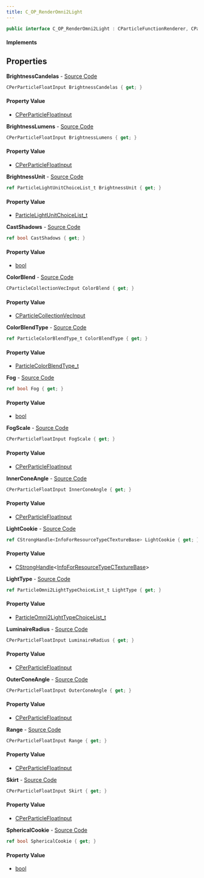 ```yaml
---
title: C_OP_RenderOmni2Light
---
```


```csharp
public interface C_OP_RenderOmni2Light : CParticleFunctionRenderer, CParticleFunction, ISchemaClass<CParticleFunction>, ISchemaClass<CParticleFunctionRenderer>, ISchemaClass<C_OP_RenderOmni2Light>, ISchemaField, ISchemaClass, INativeHandle
```

#### Implements

## Properties

**BrightnessCandelas** - [Source Code](https://github.com/swiftly-solution/swiftlys2/blob/master/managed/src/SwiftlyS2.Generated/Schemas/Interfaces/C_OP_RenderOmni2Light.cs#L26)

```csharp
CPerParticleFloatInput BrightnessCandelas { get; }
```

#### Property Value

- [CPerParticleFloatInput](/docs/api/shared/schemadefinitions/cperparticlefloatinput)

**BrightnessLumens** - [Source Code](https://github.com/swiftly-solution/swiftlys2/blob/master/managed/src/SwiftlyS2.Generated/Schemas/Interfaces/C_OP_RenderOmni2Light.cs#L24)

```csharp
CPerParticleFloatInput BrightnessLumens { get; }
```

#### Property Value

- [CPerParticleFloatInput](/docs/api/shared/schemadefinitions/cperparticlefloatinput)

**BrightnessUnit** - [Source Code](https://github.com/swiftly-solution/swiftlys2/blob/master/managed/src/SwiftlyS2.Generated/Schemas/Interfaces/C_OP_RenderOmni2Light.cs#L22)

```csharp
ref ParticleLightUnitChoiceList_t BrightnessUnit { get; }
```

#### Property Value

- [ParticleLightUnitChoiceList_t](/docs/api/shared/schemadefinitions/particlelightunitchoicelist_t)

**CastShadows** - [Source Code](https://github.com/swiftly-solution/swiftlys2/blob/master/managed/src/SwiftlyS2.Generated/Schemas/Interfaces/C_OP_RenderOmni2Light.cs#L28)

```csharp
ref bool CastShadows { get; }
```

#### Property Value

- [bool](https://learn.microsoft.com/dotnet/api/system.boolean)

**ColorBlend** - [Source Code](https://github.com/swiftly-solution/swiftlys2/blob/master/managed/src/SwiftlyS2.Generated/Schemas/Interfaces/C_OP_RenderOmni2Light.cs#L18)

```csharp
CParticleCollectionVecInput ColorBlend { get; }
```

#### Property Value

- [CParticleCollectionVecInput](/docs/api/shared/schemadefinitions/cparticlecollectionvecinput)

**ColorBlendType** - [Source Code](https://github.com/swiftly-solution/swiftlys2/blob/master/managed/src/SwiftlyS2.Generated/Schemas/Interfaces/C_OP_RenderOmni2Light.cs#L20)

```csharp
ref ParticleColorBlendType_t ColorBlendType { get; }
```

#### Property Value

- [ParticleColorBlendType_t](/docs/api/shared/schemadefinitions/particlecolorblendtype_t)

**Fog** - [Source Code](https://github.com/swiftly-solution/swiftlys2/blob/master/managed/src/SwiftlyS2.Generated/Schemas/Interfaces/C_OP_RenderOmni2Light.cs#L30)

```csharp
ref bool Fog { get; }
```

#### Property Value

- [bool](https://learn.microsoft.com/dotnet/api/system.boolean)

**FogScale** - [Source Code](https://github.com/swiftly-solution/swiftlys2/blob/master/managed/src/SwiftlyS2.Generated/Schemas/Interfaces/C_OP_RenderOmni2Light.cs#L32)

```csharp
CPerParticleFloatInput FogScale { get; }
```

#### Property Value

- [CPerParticleFloatInput](/docs/api/shared/schemadefinitions/cperparticlefloatinput)

**InnerConeAngle** - [Source Code](https://github.com/swiftly-solution/swiftlys2/blob/master/managed/src/SwiftlyS2.Generated/Schemas/Interfaces/C_OP_RenderOmni2Light.cs#L40)

```csharp
CPerParticleFloatInput InnerConeAngle { get; }
```

#### Property Value

- [CPerParticleFloatInput](/docs/api/shared/schemadefinitions/cperparticlefloatinput)

**LightCookie** - [Source Code](https://github.com/swiftly-solution/swiftlys2/blob/master/managed/src/SwiftlyS2.Generated/Schemas/Interfaces/C_OP_RenderOmni2Light.cs#L44)

```csharp
ref CStrongHandle<InfoForResourceTypeCTextureBase> LightCookie { get; }
```

#### Property Value

- [CStrongHandle](/docs/api/shared/natives/cstronghandle-1)<[InfoForResourceTypeCTextureBase](/docs/api/shared/schemadefinitions/infoforresourcetypectexturebase)>

**LightType** - [Source Code](https://github.com/swiftly-solution/swiftlys2/blob/master/managed/src/SwiftlyS2.Generated/Schemas/Interfaces/C_OP_RenderOmni2Light.cs#L16)

```csharp
ref ParticleOmni2LightTypeChoiceList_t LightType { get; }
```

#### Property Value

- [ParticleOmni2LightTypeChoiceList_t](/docs/api/shared/schemadefinitions/particleomni2lighttypechoicelist_t)

**LuminaireRadius** - [Source Code](https://github.com/swiftly-solution/swiftlys2/blob/master/managed/src/SwiftlyS2.Generated/Schemas/Interfaces/C_OP_RenderOmni2Light.cs#L34)

```csharp
CPerParticleFloatInput LuminaireRadius { get; }
```

#### Property Value

- [CPerParticleFloatInput](/docs/api/shared/schemadefinitions/cperparticlefloatinput)

**OuterConeAngle** - [Source Code](https://github.com/swiftly-solution/swiftlys2/blob/master/managed/src/SwiftlyS2.Generated/Schemas/Interfaces/C_OP_RenderOmni2Light.cs#L42)

```csharp
CPerParticleFloatInput OuterConeAngle { get; }
```

#### Property Value

- [CPerParticleFloatInput](/docs/api/shared/schemadefinitions/cperparticlefloatinput)

**Range** - [Source Code](https://github.com/swiftly-solution/swiftlys2/blob/master/managed/src/SwiftlyS2.Generated/Schemas/Interfaces/C_OP_RenderOmni2Light.cs#L38)

```csharp
CPerParticleFloatInput Range { get; }
```

#### Property Value

- [CPerParticleFloatInput](/docs/api/shared/schemadefinitions/cperparticlefloatinput)

**Skirt** - [Source Code](https://github.com/swiftly-solution/swiftlys2/blob/master/managed/src/SwiftlyS2.Generated/Schemas/Interfaces/C_OP_RenderOmni2Light.cs#L36)

```csharp
CPerParticleFloatInput Skirt { get; }
```

#### Property Value

- [CPerParticleFloatInput](/docs/api/shared/schemadefinitions/cperparticlefloatinput)

**SphericalCookie** - [Source Code](https://github.com/swiftly-solution/swiftlys2/blob/master/managed/src/SwiftlyS2.Generated/Schemas/Interfaces/C_OP_RenderOmni2Light.cs#L46)

```csharp
ref bool SphericalCookie { get; }
```

#### Property Value

- [bool](https://learn.microsoft.com/dotnet/api/system.boolean)

